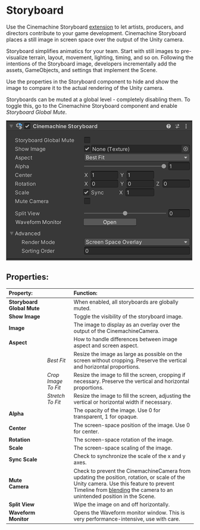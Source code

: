 # Storyboard

Use the Cinemachine Storyboard [extension](concept-procedural-motion.md#extensions) to let artists, producers, and directors contribute to your game development. Cinemachine Storyboard places a still image in screen space over the output of the Unity camera.

Storyboard simplifies animatics for your team. Start with still images to pre-visualize terrain, layout, movement, lighting, timing, and so on. Following the intentions of the Storyboard image, developers incrementally add the assets, GameObjects, and settings that implement the Scene.

Use the properties in the Storyboard component to hide and show the image to compare it to the actual rendering of the Unity camera.

Storyboards can be muted at a global level - completely disabling them. To toggle this, go to the Cinemachine Storyboard component and enable _Storyboard Global Mute_.



![Storyboard in Cinemachine](images/CineMachineStoryboard.png)

## Properties:

| **Property:** || **Function:** |
|:---|:---|:---|
| __Storyboard Global Mute__ || When enabled, all storyboards are globally muted. |
| __Show Image__ || Toggle the visibility of the storyboard image. |
| __Image__ || The image to display as an overlay over the output of the CinemachineCamera. |
| __Aspect__ || How to handle differences between image aspect and screen aspect. |
| | _Best Fit_ | Resize the image as large as possible on the screen without cropping. Preserve the vertical and horizontal proportions. |
| | _Crop Image To Fit_ | Resize the image to fill the screen, cropping if necessary. Preserve the vertical and horizontal proportions. |
| | _Stretch To Fit_ | Resize the image to fill the screen, adjusting the vertical or horizontal width if necessary.  |
| __Alpha__ || The opacity of the image. Use 0 for transparent, 1 for opaque. |
| __Center__ || The screen-space position of the image. Use 0 for center. |
| __Rotation__ || The screen-space rotation of the image. |
| __Scale__ || The screen-space scaling of the image. |
| __Sync Scale__ || Check to synchronize the scale of the x and y axes. |
| __Mute Camera__ || Check to prevent the CinemachineCamera from updating the position, rotation, or scale of the Unity camera. Use this feature to prevent Timeline from [blending](CinemachineBlending.md) the camera to an unintended position in the Scene. |
| __Split View__ || Wipe the image on and off horizontally. |
| __Waveform Monitor__ || Opens the Waveform monitor window.  This is very performance-intensive, use with care. |
